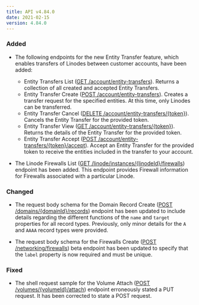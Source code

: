 ```yaml
---
title: API v4.84.0
date: 2021-02-15
version: 4.84.0
---
```


### Added

- The following endpoints for the new Entity Transfer feature, which enables transfers of Linodes between customer accounts, have been added:

    - Entity Transfers List ([GET /account/entity-transfers](/docs/api/account/#entity-transfers-list)). Returns a collection of all created and accepted Entity Transfers.
    - Entity Transfer Create ([POST /account/entity-transfers](/docs/api/account/#entity-transfer-create)). Creates a transfer request for the specified entities. At this time, only Linodes can be transferred.
    - Entity Transfer Cancel ([DELETE /account/entity-transfers/{token}](/docs/api/account/#entity-transfer-cancel)). Cancels the Entity Transfer for the provided token.
    - Entity Transfer View ([GET /account/entity-transfers/{token}](/docs/api/account/#entity-transfer-view)). Returns the details of the Entity Transfer for the provided token.
    - Entity Transfer Accept ([POST /account/entity-transfers/{token}/accept](/docs/api/account/#entity-transfer-accept)). Accept an Entity Transfer for the provided token to receive the entities included in the transfer to your account.

- The Linode Firewalls List ([GET /linode/instances/{linodeId}/firewalls](/docs/api/linode-instances/#firewalls-list)) endpoint has been added. This endpoint provides Firewall information for Firewalls associated with a particular Linode.

### Changed

- The request body schema for the Domain Record Create ([POST /domains/{domainId}/records](/docs/api/domains/#domain-record-create)) endpoint has been updated to include details regarding the different functions of the `name` and `target` properties for all record types. Previously, only minor details for the `A` and `AAAA` record types were provided.

- The request body schema for the Firewalls Create ([POST /networking/firewalls](/docs/api/networking/#firewall-create)) beta endpoint has been updated to specify that the `label` property is now required and must be unique.

### Fixed

- The shell request sample for the Volume Attach ([POST /volumes/{volumeId}/attach](/docs/api/volumes/#volume-attach)) endpoint erroneously stated a PUT request. It has been corrected to state a POST request.